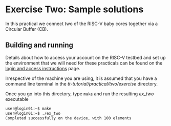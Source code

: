 # Exercise Two: Sample solutions

In this practical we connect two of the RISC-V baby cores together via a Circular Buffer (CB).

## Building and running

Details about how to access your account on the RISC-V testbed and set up the environment that we will need for these practicals can be found on the [login and access instructions](https://github.com/RISCVtestbed/tt-tutorial/blob/main/practical/general/RV-testbed.md) page.

Irrespective of the machine you are using, it is assumed that you have a command line terminal in the _tt-tutorial/practical/two/exercise_ directory.

Once you go into this directory, type `make` and run the resulting _ex_two_ executable

```bash
user@login01:~$ make
user@login01:~$ ./ex_two
Completed successfully on the device, with 100 elements
```
